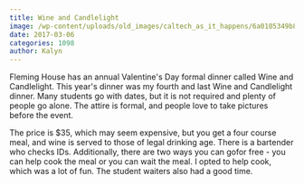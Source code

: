 ```yaml
---
title: Wine and Candlelight
image: /wp-content/uploads/old_images/caltech_as_it_happens/6a0105349b8251970b01bb097b8101970d.jpg
date: 2017-03-06
categories: 1098
author: Kalyn
---
```


Fleming House has an annual Valentine's Day formal dinner called Wine and Candlelight. This year's dinner was my fourth and last Wine and Candlelight dinner. Many students go with dates, but it is not required and plenty of people go alone. The attire is formal, and people love to take pictures before the event.

The price is $35, which may seem expensive, but you get a four course meal, and wine is served to those of legal drinking age. There is a bartender who checks IDs. Additionally, there are two ways you can gofor free - you can help cook the meal or you can wait the meal. I opted to help cook, which was a lot of fun. The student waiters also had a good time.

